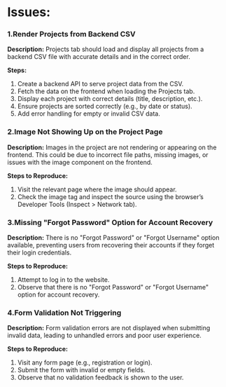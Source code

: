# Issues: 
### 1.Render Projects from Backend CSV

**Description:**
Projects tab should load and display all projects from a backend CSV file with accurate details and in the correct order.

**Steps:**
1. Create a backend API to serve project data from the CSV.
2. Fetch the data on the frontend when loading the Projects tab.
3. Display each project with correct details (title, description, etc.).
4. Ensure projects are sorted correctly (e.g., by date or status).
5. Add error handling for empty or invalid CSV data.

### 2.Image Not Showing Up on the Project Page

**Description:**
Images in the project are not rendering or appearing on the frontend. This could be due to incorrect file paths, missing images, or issues with the image component on the frontend.

**Steps to Reproduce:**
1. Visit the relevant page where the image should appear.
2. Check the image tag and inspect the source using the browser’s Developer Tools (Inspect > Network tab).

### 3.Missing "Forgot Password" Option for Account Recovery

**Description:**
There is no "Forgot Password" or "Forgot Username" option available, preventing users from recovering their accounts if they forget their login credentials.

**Steps to Reproduce:**
1. Attempt to log in to the website.
2. Observe that there is no "Forgot Password" or "Forgot Username" option for account recovery.


### 4.Form Validation Not Triggering

**Description:**
Form validation errors are not displayed when submitting invalid data, leading to unhandled errors and poor user experience.

**Steps to Reproduce:**
1. Visit any form page (e.g., registration or login).
2. Submit the form with invalid or empty fields.
3. Observe that no validation feedback is shown to the user.
